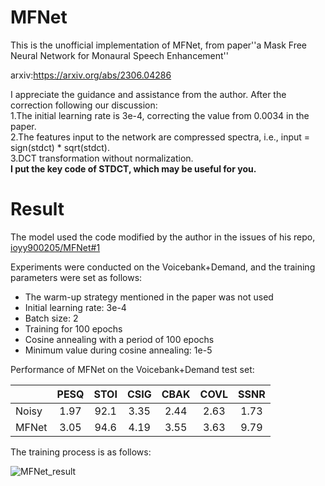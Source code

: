 # MFNet

This is the unofficial implementation of MFNet, from paper''a Mask Free Neural Network for Monaural Speech Enhancement''

arxiv:https://arxiv.org/abs/2306.04286

I appreciate the guidance and assistance from the author. After the correction following our discussion:<br>
1.The initial learning rate is 3e-4, correcting the value from 0.0034 in the paper.<br>
2.The features input to the network are compressed spectra, i.e., input = sign(stdct) * sqrt(stdct).<br>
3.DCT transformation without normalization.<br>
**I put the key code of STDCT, which may be useful for you.**

# Result

The model used the code modified by the author in the issues of his repo, [ioyy900205/MFNet#1](https://github.com/ioyy900205/MFNet/issues/1)

Experiments were conducted on the Voicebank+Demand, and the training parameters were set as follows:

- The warm-up strategy mentioned in the paper was not used
- Initial learning rate: 3e-4
- Batch size: 2
- Training for 100 epochs
- Cosine annealing with a period of 100 epochs
- Minimum value during cosine annealing: 1e-5

Performance of MFNet on the Voicebank+Demand test set:

|       | PESQ | STOI | CSIG | CBAK | COVL | SSNR |
| :---- | :--: | :--: | :--: | :--: | :--: | :--: |
| Noisy | 1.97 | 92.1 | 3.35 | 2.44 | 2.63 | 1.73 |
| MFNet | 3.05 | 94.6 | 4.19 | 3.55 | 3.63 | 9.79 |

The training process is as follows:

![MFNet_result](https://github.com/user-attachments/assets/aba7ac3d-6781-4607-886a-edfa49b77cc6)

